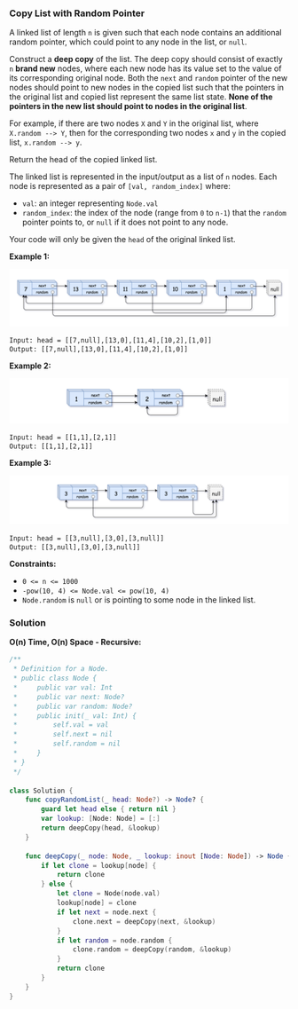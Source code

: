 
### Copy List with Random Pointer

A linked list of length `n` is given such that each node contains an additional random pointer, which could point to any node in the list, or `null`.

Construct a __deep copy__ of the list. The deep copy should consist of exactly `n` __brand new__ nodes, where each new node has its value set to the value of its corresponding original node. Both the `next` and `random` pointer of the new nodes should point to new nodes in the copied list such that the pointers in the original list and copied list represent the same list state. __None of the pointers in the new list should point to nodes in the original list__.

For example, if there are two nodes `X` and `Y` in the original list, where `X.random --> Y`, then for the corresponding two nodes `x` and `y` in the copied list, `x.random --> y`.

Return the head of the copied linked list.

The linked list is represented in the input/output as a list of `n` nodes. Each node is represented as a pair of `[val, random_index]` where:

* `val`: an integer representing `Node.val`
* `random_index`: the index of the node (range from `0` to `n-1`) that the `random` pointer points to, or `null` if it does not point to any node.

Your code will only be given the `head` of the original linked list.

__Example 1:__

![question_138-0.png](../images/question_138-0.png)
```
Input: head = [[7,null],[13,0],[11,4],[10,2],[1,0]]
Output: [[7,null],[13,0],[11,4],[10,2],[1,0]]
```
__Example 2:__

![question_138-1.png](../images/question_138-1.png)
```
Input: head = [[1,1],[2,1]]
Output: [[1,1],[2,1]]
```
__Example 3:__

![question_138-2.png](../images/question_138-2.png)
```
Input: head = [[3,null],[3,0],[3,null]]
Output: [[3,null],[3,0],[3,null]]
```

__Constraints:__
* `0 <= n <= 1000`
* `-pow(10, 4) <= Node.val <= pow(10, 4)`
* `Node.random` is `null` or is pointing to some node in the linked list.

### Solution
__O(n) Time, O(n) Space - Recursive:__
```Swift
/**
 * Definition for a Node.
 * public class Node {
 *     public var val: Int
 *     public var next: Node?
 *     public var random: Node?
 *     public init(_ val: Int) {
 *         self.val = val
 *         self.next = nil
 *    	   self.random = nil
 *     }
 * }
 */

class Solution {
    func copyRandomList(_ head: Node?) -> Node? {
        guard let head else { return nil }
        var lookup: [Node: Node] = [:]
        return deepCopy(head, &lookup)
    }

    func deepCopy(_ node: Node, _ lookup: inout [Node: Node]) -> Node {
        if let clone = lookup[node] {
            return clone
        } else {
            let clone = Node(node.val)
            lookup[node] = clone
            if let next = node.next {
                clone.next = deepCopy(next, &lookup)
            }
            if let random = node.random {
                clone.random = deepCopy(random, &lookup)
            }
            return clone
        }
    }
}
```
